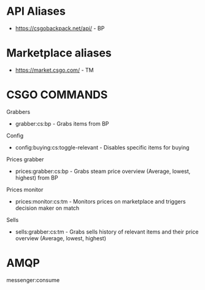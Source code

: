 API Aliases
=
* https://csgobackpack.net/api/ - BP

Marketplace aliases
=
* https://market.csgo.com/ - TM

CSGO COMMANDS
=
Grabbers
* grabber:cs:bp - Grabs items from BP

Config
* config:buying:cs:toggle-relevant - Disables specific items for buying

Prices grabber
* prices:grabber:cs:bp - Grabs steam price overview (Average, lowest, highest) from BP

Prices monitor
* prices:monitor:cs:tm - Monitors prices on marketplace and triggers decision maker on match

Sells
* sells:grabber:cs:tm - Grabs sells history of relevant items and their price overview (Average, lowest, highest)

AMQP
=
messenger:consume

